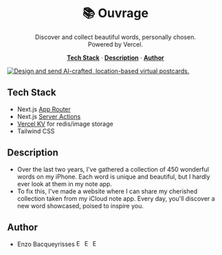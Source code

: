 <h1 align="center">📚 Ouvrage</h1>

<p align="center">
  Discover and collect beautiful words, personally chosen. 
  <br/>
  Powered by Vercel.
</p>

<p align="center">
  <a href="#tech-stack"><strong>Tech Stack</strong></a> ·
  <a href="#description"><strong>Description</strong></a> ·
  <a href="#author"><strong>Author</strong></a>
</p>

<a href="https://www.postai.enzo.codes">
    <img alt="Design and send AI-crafted, location-based virtual postcards." src="https://github.com/bacqueyrisses/ouvrage/assets/96829831/d8ba6149-c9b7-4c11-98bb-f9e102d03abd">
</a>

<br/>

## Tech Stack

- Next.js [App Router](https://nextjs.org/docs/app)
- Next.js [Server Actions](https://nextjs.org/docs/app/api-reference/functions/server-actions)
- [Vercel KV](https://vercel.com/storage/kv) for redis/image storage
- Tailwind CSS

## Description

- Over the last two years, I've gathered a collection of 450 wonderful words on my iPhone. Each word is unique and beautiful, but I hardly ever look at them in my note app.
- To fix this, I've made a website where I can share my cherished collection taken from my iCloud note app. Every day, you'll discover a new word showcased, poised to inspire you.

## Author

- Enzo Bacqueyrisses <a href="https://twitter.com/bacqueyrisses"><img src="https://cdn.jsdelivr.net/npm/simple-icons@v5.15.0/icons/twitter.svg" style="width: 15px; height: auto;" alt="Enzo Bacqueyrisses Twitter Account" /></a> <a href="https://github.com/bacqueyrisses"><img src="https://cdn.jsdelivr.net/npm/simple-icons@v5.15.0/icons/github.svg"  style="width: 15px; height: auto;" alt="Enzo Bacqueyrisses GitHub Account" /></a> <a href="https://www.linkedin.com/in/bacqueyrisses/"><img src="https://cdn.jsdelivr.net/npm/simple-icons@v5.15.0/icons/linkedin.svg"  style="width: 15px; height: auto;" alt="Enzo Bacqueyrisses Linkedin Account" /></a>

